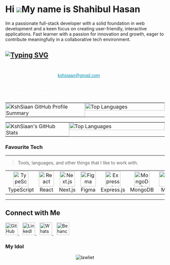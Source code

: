 Hi ![](https://user-images.githubusercontent.com/18350557/176309783-0785949b-9127-417c-8b55-ab5a4333674e.gif)My name is Shahibul Hasan
======================================================================================================================================
Im a passionate full-stack developer with a solid foundation in web development and a keen focus on creating user-friendly, interactive applications. Fast learner with a passion for innovation and growth, eager to contribute meaningfully in a collaborative tech environment.

[![Typing SVG](https://readme-typing-svg.demolab.com?font=Geo&pause=1000&color=FFFFFF&repeat=false&width=435&lines=Web+developer%2C+Web+designer%2C+Music+artist)](https://git.io/typing-svg)
-----------------------------------------

<p style="margin: 0; color: #ffffff; font-family: sans-serif;">
🌍  I'm based in Bangladesh<br />
✉️  You can contact me at <a href="mailto:kshsiaan@gmail.com" style="color: #0891b2;">kshsiaan@gmail.com</a><br />
🧠  I'm learning Problem Solving<br />
🤝  I'm open to collaborating on anything interesting<br />
⚡  Nihilism is the villain, you are the hero
</p>


<table style="width: 100%; table-layout: fixed; border-collapse: collapse;">
  <tr>
    <!-- Left: Contributions -->
    <td style="width: 50%; padding: 0; vertical-align: top;">
<img 
  src="https://github-profile-summary-cards.vercel.app/api/cards/profile-details?username=kshSiaan&theme=ayu_mirage" 
  alt="KshSiaan GitHub Profile Summary" 
  style="width: 100%; max-width: 100%; height: auto; display: block;" 
/>
    </td>
    <!-- Right: Top Languages -->
    <td style="width: 50%; padding: 0; vertical-align: top;">
      <img
        src="https://github-stats-card-generator.vercel.app/api/svg?username=KshSiaan&type=languages&theme=dark&hide_border=true"
        alt="Top Languages"
        style="width: 100%; display: block;"
      />
    </td>
  </tr>
</table>
<table style="width: 100%; table-layout: fixed; border-collapse: collapse;">
  <tr>
    <!-- Left: Contributions -->
    <td style="width: 40%; padding: 0; vertical-align: top;">
  <img 
    src="https://github-stats-card-generator.vercel.app/api/svg?username=KshSiaan&theme=dark&hide_border=true" 
    alt="KshSiaan's GitHub Stats" 
    style="width: 100%; max-width: 100%; height: auto; display: block;" 
  />
    </td>
    <!-- Right: Top Languages -->
    <td style="width: 60%; padding: 0; vertical-align: top;">
      <img
        src="https://github-stats-card-generator.vercel.app/api/svg?username=KshSiaan&type=languages&theme=dark&hide_border=true"
        alt="Top Languages"
        style="width: 100%; display: block;"
      />
    </td>
  </tr>
</table>



### Favourite Tech

---
> Tools, languages, and other things that I like to work with.
> 
<table> <tr> <td align="center" width="96"> 
  <a href="#tech"> <img src="https://skillicons.dev/icons?i=ts" width="48" height="48" alt="TypeScript" /> </a>
  <br>
  TypeScript </td> <td align="center" width="96"> <a href="#tech"> <img src="https://skillicons.dev/icons?i=react" width="48" height="48" alt="React" /> </a> <br>React </td> <td align="center" width="96"> <a href="#tech"> <img src="https://skillicons.dev/icons?i=nextjs" width="48" height="48" alt="Next.js" /> </a> <br>Next.js </td> <td align="center" width="96"> <a href="#tech"> <img src="https://skillicons.dev/icons?i=figma" width="48" height="48" alt="Figma" /> </a> <br>Figma </td> <td align="center" width="96"> <a href="#tech"> <img src="https://skillicons.dev/icons?i=express" width="48" height="48" alt="Express.js" /> </a> <br>Express.js </td> <td align="center" width="96"> <a href="#tech"> <img src="https://skillicons.dev/icons?i=mongodb" width="48" height="48" alt="MongoDB" /> </a> <br>MongoDB </td> <td align="center" width="96"> <a href="#tech"> <img src="https://go-skill-icons.vercel.app/api/icons?i=miro" width="48" height="48" alt="Miro" /> </a> <br>Miro </td> <td align="center" width="96"> <a href="#tech"> <img src="https://go-skill-icons.vercel.app/api/icons?i=tailwind" width="48" height="48" alt="Tailwind CSS" /> </a> <br>Tailwind </td> </tr> </table>

---

## Connect with Me  

<a href="https://github.com/KshSiaan" target="_blank" style="margin-right: 10px;">
  <img src="https://github.com/gauravghongde/social-icons/blob/master/SVG/Color/Github.svg" alt="GitHub" width="40" height="40"/>
</a>
<a href="https://www.linkedin.com/in/shahibul-hasan-777395302" target="_blank" style="margin-right: 10px;">
  <img src="https://github.com/gauravghongde/social-icons/blob/master/SVG/Color/LinkedIN.svg" alt="LinkedIn" width="40" height="40"/>
</a>
<a href="https://wa.me/01904387966" target="_blank" style="margin-right: 10px;">
  <img src="https://github.com/gauravghongde/social-icons/blob/master/SVG/Color/WhatsApp.svg" alt="WhatsApp" width="40" height="40"/>
</a>
<a href="https://www.behance.net/kshsiaan" target="_blank">
  <img src="https://github.com/gauravghongde/social-icons/blob/master/SVG/Color/Behance.svg" alt="Behance" width="40" height="40"/>
</a>





### My Idol

<div align="center">
  <img src="https://github.com/KshSiaan/l-gif/blob/main/death%20note%20l%20GIF.gif" alt="lawliet" />
</div>


